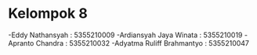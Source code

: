 # Kelompok 8

-Eddy Nathansyah : 5355210009
-Ardiansyah Jaya Winata : 5355210019
-Apranto Chandra : 5355210032
-Adyatma Ruliff Brahmantyo : 5355210047
